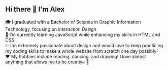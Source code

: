 ## Hi there 👋 I'm Alex

<!--
**adbenke/adbenke** is a ✨ _special_ ✨ repository because its `README.md` (this file) appears on your GitHub profile.

Here are some ideas to get you started:

- 🔭 I’m currently working on ...
- 🌱 I’m currently learning ...
- 👯 I’m looking to collaborate on ...
- 🤔 I’m looking for help with ...
- 💬 Ask me about ...
- 📫 How to reach me: ...
- 😄 Pronouns: ...
- ⚡ Fun fact: ...
-->
🎓 I graduated with a Bachelor of Science in Graphic Information Technology, focusing on *Interaction Design* <br>
🌱 I’m currently learning JavaScript while enhancing my skills in HTML and CSS <br>
✨ I'm extremely passionate about design and would love to keep practicing my coding skills to make a whole website from scratch one day possibly! <br>
❤️ My hobbies include reading, dancing, and drawing! I love almost anything that allows me to be creative 🥳
